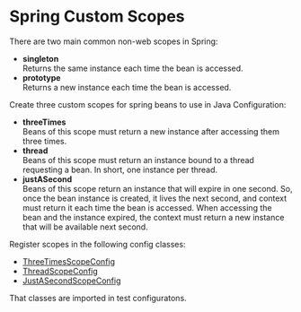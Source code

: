 # Spring Custom Scopes
There are two main common non-web scopes in Spring:
- **singleton**\
  Returns the same instance each time the bean is accessed.
- **prototype**\
  Returns a new instance each time the bean is accessed.
  
Create three custom scopes for spring beans to use in Java Configuration:
- **threeTimes**\
  Beans of this scope must return a new instance after accessing them three times.   
- **thread**\
  Beans of this scope must return an instance bound to a thread requesting a bean. In short, one instance per thread. 
- **justASecond**\
  Beans of this scope return an instance that will expire in one second.
  So, once the bean instance is created, it lives the next second, and context must return it each time the bean is accessed.
  When accessing the bean and the instance expired, the context must return a new instance that will be available next second.
  
Register scopes in the following config classes:
- [ThreeTimesScopeConfig](src/main/java/com/rd/epam/autotasks/scopes/config/ThreeTimesScopeConfig.java)
- [ThreadScopeConfig](src/main/java/com/rd/epam/autotasks/scopes/config/ThreadScopeConfig.java)
- [JustASecondScopeConfig](src/main/java/com/rd/epam/autotasks/scopes/config/JustASecondScopeConfig.java)

That classes are imported in test configuratons.
